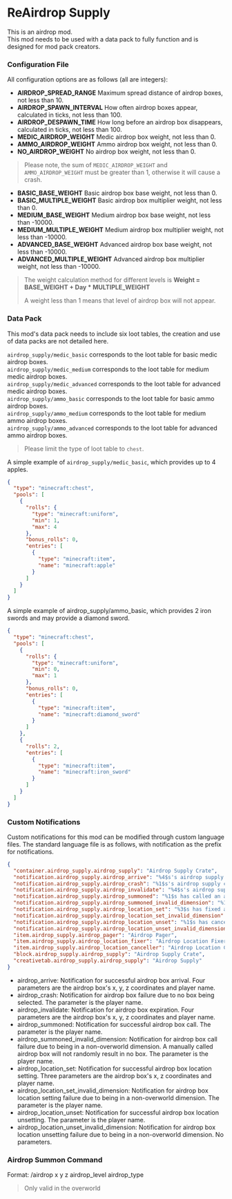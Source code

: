# ReAirdrop Supply
This is an airdrop mod.  
This mod needs to be used with a data pack to fully function and is designed for mod pack creators.

### Configuration File
All configuration options are as follows (all are integers):
* **AIRDROP_SPREAD_RANGE** Maximum spread distance of airdrop boxes, not less than 10.
* **AIRDROP_SPAWN_INTERVAL** How often airdrop boxes appear, calculated in ticks, not less than 100.
* **AIRDROP_DESPAWN_TIME** How long before an airdrop box disappears, calculated in ticks, not less than 100.
* **MEDIC_AIRDROP_WEIGHT** Medic airdrop box weight, not less than 0.
* **AMMO_AIRDROP_WEIGHT** Ammo airdrop box weight, not less than 0.
* **NO_AIRDROP_WEIGHT** No airdrop box weight, not less than 0.
> Please note, the sum of `MEDIC_AIRDROP_WEIGHT` and `AMMO_AIRDROP_WEIGHT` must be greater than 1, otherwise it will cause a crash.
* **BASIC_BASE_WEIGHT** Basic airdrop box base weight, not less than 0.
* **BASIC_MULTIPLE_WEIGHT** Basic airdrop box multiplier weight, not less than 0.
* **MEDIUM_BASE_WEIGHT** Medium airdrop box base weight, not less than -10000.
* **MEDIUM_MULTIPLE_WEIGHT** Medium airdrop box multiplier weight, not less than -10000.
* **ADVANCED_BASE_WEIGHT** Advanced airdrop box base weight, not less than -10000.
* **ADVANCED_MULTIPLE_WEIGHT** Advanced airdrop box multiplier weight, not less than -10000.
> The weight calculation method for different levels is **Weight = BASE_WEIGHT + Day * MULTIPLE_WEIGHT**
>
> A weight less than 1 means that level of airdrop box will not appear.

### Data Pack
This mod's data pack needs to include six loot tables, the creation and use of data packs are not detailed here.

`airdrop_supply/medic_basic` corresponds to the loot table for basic medic airdrop boxes.  
`airdrop_supply/medic_medium` corresponds to the loot table for medium medic airdrop boxes.  
`airdrop_supply/medic_advanced` corresponds to the loot table for advanced medic airdrop boxes.  
`airdrop_supply/ammo_basic` corresponds to the loot table for basic ammo airdrop boxes.  
`airdrop_supply/ammo_medium` corresponds to the loot table for medium ammo airdrop boxes.  
`airdrop_supply/ammo_advanced` corresponds to the loot table for advanced ammo airdrop boxes.

> Please limit the type of loot table to `chest`.

A simple example of `airdrop_supply/medic_basic`, which provides up to 4 apples.
```json
{
  "type": "minecraft:chest",
  "pools": [
    {
      "rolls": {
        "type": "minecraft:uniform",
        "min": 1,
        "max": 4
      },
      "bonus_rolls": 0,
      "entries": [
        {
          "type": "minecraft:item",
          "name": "minecraft:apple"
        }
      ]
    }
  ]
}
```
A simple example of airdrop_supply/ammo_basic, which provides 2 iron swords and may provide a diamond sword.
```json
{
  "type": "minecraft:chest",
  "pools": [
    {
      "rolls": {
        "type": "minecraft:uniform",
        "min": 0,
        "max": 1
      },
      "bonus_rolls": 0,
      "entries": [
        {
          "type": "minecraft:item",
          "name": "minecraft:diamond_sword"
        }
      ]
    },
    {
      "rolls": 2,
      "entries": [
        {
          "type": "minecraft:item",
          "name": "minecraft:iron_sword"
        }
      ]
    }
  ]
}
```

### Custom Notifications
Custom notifications for this mod can be modified through custom language files. The standard language file is as follows, with notification as the prefix for notifications.
```json
{
  "container.airdrop_supply.airdrop_supply": "Airdrop Supply Crate",
  "notification.airdrop_supply.airdrop_arrive": "%4$s's airdrop supply crate has arrived at [%1$s]-[%2$s]-[%3$s].",
  "notification.airdrop_supply.airdrop_crash": "%1$s's airdrop supply crate has crashed.",
  "notification.airdrop_supply.airdrop_invalidate": "%4$s's airdrop supply crate at [%1$s]-[%2$s]-[%3$s] disappeared.",
  "notification.airdrop_supply.airdrop_summoned": "%1$s has called an airdrop supply crate. Please be patient.",
  "notification.airdrop_supply.airdrop_summoned_invalid_dimension": "%1$s tries to summon an airdrop supply crate in invalid dimension.",
  "notification.airdrop_supply.airdrop_location_set": "%3$s has fixed airdrop location at [%1$s]-[%2$s].",
  "notification.airdrop_supply.airdrop_location_set_invalid_dimension": "%1$s tries to set airdrop location in invalid dimension.",
  "notification.airdrop_supply.airdrop_location_unset": "%1$s has canceled fixed airdrop location.",
  "notification.airdrop_supply.airdrop_location_unset_invalid_dimension": "Cannot cancel fixed airdrop location in this dimension.",
  "item.airdrop_supply.airdrop_pager": "Airdrop Pager",
  "item.airdrop_supply.airdrop_location_fixer": "Airdrop Location Fixer",
  "item.airdrop_supply.airdrop_location_canceller": "Airdrop Location Canceller",
  "block.airdrop_supply.airdrop_supply": "Airdrop Supply Crate",
  "creativetab.airdrop_supply.airdrop_supply": "Airdrop Supply"
}
```
* airdrop_arrive: Notification for successful airdrop box arrival. Four parameters are the airdrop box's x, y, z coordinates and player name.
* airdrop_crash: Notification for airdrop box failure due to no box being selected. The parameter is the player name.
* airdrop_invalidate: Notification for airdrop box expiration. Four parameters are the airdrop box's x, y, z coordinates and player name.
* airdrop_summoned: Notification for successful airdrop box call. The parameter is the player name.
* airdrop_summoned_invalid_dimension: Notification for airdrop box call failure due to being in a non-overworld dimension. A manually called airdrop box will not randomly result in no box. The parameter is the player name.
* airdrop_location_set: Notification for successful airdrop box location setting. Three parameters are the airdrop box's x, z coordinates and player name.
* airdrop_location_set_invalid_dimension: Notification for airdrop box location setting failure due to being in a non-overworld dimension. The parameter is the player name.
* airdrop_location_unset: Notification for successful airdrop box location unsetting. The parameter is the player name.
* airdrop_location_unset_invalid_dimension: Notification for airdrop box location unsetting failure due to being in a non-overworld dimension. No parameters.

### Airdrop Summon Command
Format: /airdrop x y z airdrop_level airdrop_type
> Only valid in the overworld
